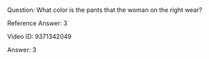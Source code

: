 Question: What color is the pants that the woman on the right wear?

Reference Answer: 3

Video ID: 9371342049

Answer: 3

